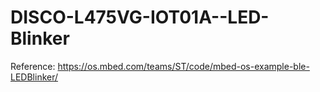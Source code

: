# DISCO-L475VG-IOT01A--LED-Blinker
Reference: https://os.mbed.com/teams/ST/code/mbed-os-example-ble-LEDBlinker/

